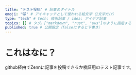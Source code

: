 ```yaml
---
title: "テスト投稿" # 記事のタイトル
emoji: "😸" # アイキャッチとして使われる絵文字（1文字だけ）
type: "tech" # tech: 技術記事 / idea: アイデア記事
topics: [] # タグ。["markdown", "rust", "aws"]のように指定する
published: true # 公開設定（falseにすると下書き）
---
```


# これはなに？
github経由でZennに記事を投稿できるか検証用のテスト記事です。